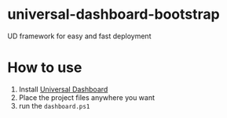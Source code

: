 # universal-dashboard-bootstrap
UD framework for easy and fast deployment

# How to use

1. Install [Universal Dashboard](https://github.com/ironmansoftware/universal-dashboard)
1. Place the project files anywhere you want
1. run the `dashboard.ps1`
